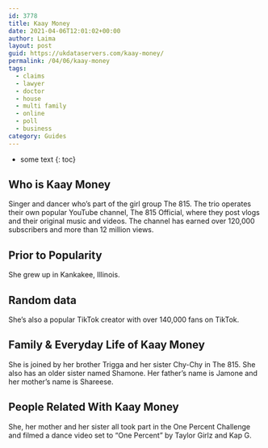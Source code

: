 ```yaml
---
id: 3778
title: Kaay Money
date: 2021-04-06T12:01:02+00:00
author: Laima
layout: post
guid: https://ukdataservers.com/kaay-money/
permalink: /04/06/kaay-money
tags:
  - claims
  - lawyer
  - doctor
  - house
  - multi family
  - online
  - poll
  - business
category: Guides
---
```


* some text
{: toc}


## Who is Kaay Money
                  
                  
                  
Singer and dancer who&#8217;s part of the girl group The 815. The trio operates their own popular YouTube channel, The 815 Official, where they post vlogs and their original music and videos. The channel has earned over 120,000 subscribers and more than 12 million views. 
                  
              
            
              
            
                
                
                
## Prior to Popularity
                  
                  
                  
She grew up in Kankakee, Illinois. 
                  
              
            
              
            
                
                
                
## Random data
                  
                  
                  
She&#8217;s also a popular TikTok creator with over 140,000 fans on TikTok. 
                  
              
            
              
            
                
                
                
## Family & Everyday Life of Kaay Money
                  
                  
                  
She is joined by her brother Trigga and her sister Chy-Chy in The 815. She also has an older sister named Shamone. Her father&#8217;s name is Jamone and her mother&#8217;s name is Shareese. 
                  
              
            
              
            
                
                
                
## People Related With Kaay Money
                  
                  
                  
She, her mother and her sister all took part in the One Percent Challenge and filmed a dance video set to &#8220;One Percent&#8221; by Taylor Girlz and Kap G.
                  
              
            
              
            
                
              
            
              
              
            
            
              
            
          
          
          